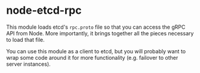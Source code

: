 # node-etcd-rpc

This module loads etcd's `rpc.proto` file so that you can access the gRPC API from Node.
More importantly, it brings together all the pieces necessary to load that file.

You can use this module as a client to etcd, but you will probably want to wrap some code around it for more functionality (e.g. failover to other server instances).
